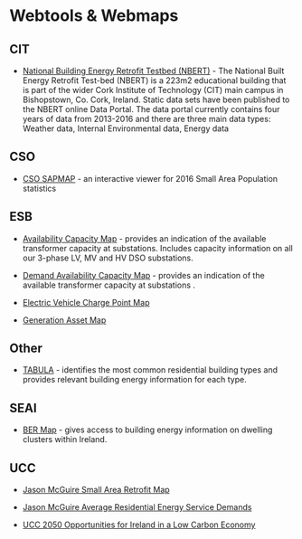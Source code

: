 # Webtools & Webmaps

## CIT

- [National Building Energy Retrofit Testbed (NBERT)](https://nbert-research.squarespace.com) - The National Built Energy Retrofit Test-bed (NBERT) is a 223m2 educational building that is part of the wider Cork Institute of Technology (CIT) main campus in Bishopstown, Co. Cork, Ireland. Static data sets have been published to the NBERT online Data Portal. The data portal currently contains four years of data from 2013-2016 and there are three main data types: Weather data, Internal Environmental data, Energy data

## CSO

- [CSO SAPMAP](http://census.cso.ie/sapmap/) - an interactive viewer for 2016 Small Area Population statistics

## ESB

- [Availability Capacity Map](https://www.esbnetworks.ie/new-connections/generator-connections/network-capacity-map) - provides an indication of the available transformer capacity at substations.  Includes capacity information on all our 3-phase LV, MV and HV DSO substations.

- [Demand Availability Capacity Map](https://www.esbnetworks.ie/demand-availability-capacity-map) - provides an indication of the available transformer capacity at substations .

- [Electric Vehicle Charge Point Map](https://esb.ie/ecars/charge-point-map)

- [Generation Asset Map](https://esb.ie/our-businesses/generation-energy-trading-new/generation-asset-map)



## Other

- [TABULA](http://webtool.building-typology.eu) - identifies the most common residential building types and provides relevant building energy information for each type.

## SEAI

- [BER Map](https://www.seai.ie/technologies/seai-maps/ber-map/) - gives access to building energy information on dwelling clusters within Ireland.

## UCC

- [Jason McGuire Small Area Retrofit Map](https://public.tableau.com/profile/jason.mc.guire#!/vizhome/SmallAreaRetrofitHotspot/RetrofitHotspots)

- [Jason McGuire Average Residential Energy Service Demands](https://public.tableau.com/profile/jason.mc.guire#!/vizhome/BERDatabase/BEROverview)

- [UCC 2050 Opportunities for Ireland in a Low Carbon Economy](https://public.tableau.com/profile/ucc.2050.project#!/vizhome/Our2050OpportunitiesforIrelandinaLowCarbonEconomy_0/Introduction)
